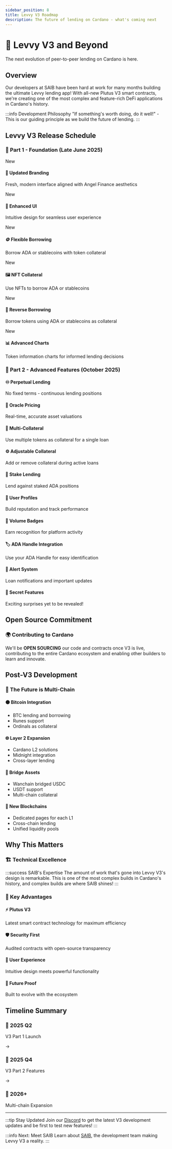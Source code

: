 ```yaml
---
sidebar_position: 8
title: Levvy V3 Roadmap
description: The future of lending on Cardano - what's coming next
---
```


# 💪 Levvy V3 and Beyond

The next evolution of peer-to-peer lending on Cardano is here.

## Overview

Our developers at SAIB have been hard at work for many months building the ultimate Levvy lending app! With all-new Plutus V3 smart contracts, we're creating one of the most complex and feature-rich DeFi applications in Cardano's history.

:::info Development Philosophy
"If something's worth doing, do it well!" - This is our guiding principle as we build the future of lending.
:::

## Levvy V3 Release Schedule

### 🚀 Part 1 - Foundation (Late June 2025)

<div className="v3-features-grid">
  <div className="feature-card v3">
    <div className="feature-badge">New</div>
    <h4>🎨 Updated Branding</h4>
    <p>Fresh, modern interface aligned with Angel Finance aesthetics</p>
  </div>
  
  <div className="feature-card v3">
    <div className="feature-badge">New</div>
    <h4>💎 Enhanced UI</h4>
    <p>Intuitive design for seamless user experience</p>
  </div>
  
  <div className="feature-card v3">
    <div className="feature-badge">New</div>
    <h4>🪙 Flexible Borrowing</h4>
    <p>Borrow ADA or stablecoins with token collateral</p>
  </div>
  
  <div className="feature-card v3">
    <div className="feature-badge">New</div>
    <h4>🖼️ NFT Collateral</h4>
    <p>Use NFTs to borrow ADA or stablecoins</p>
  </div>
  
  <div className="feature-card v3">
    <div className="feature-badge">New</div>
    <h4>🔄 Reverse Borrowing</h4>
    <p>Borrow tokens using ADA or stablecoins as collateral</p>
  </div>
  
  <div className="feature-card v3">
    <div className="feature-badge">New</div>
    <h4>📊 Advanced Charts</h4>
    <p>Token information charts for informed lending decisions</p>
  </div>
</div>

### 🌟 Part 2 - Advanced Features (October 2025)

<div className="v3-advanced-features">
  <div className="advanced-feature">
    <h4>♾️ Perpetual Lending</h4>
    <p>No fixed terms - continuous lending positions</p>
  </div>
  
  <div className="advanced-feature">
    <h4>🔮 Oracle Pricing</h4>
    <p>Real-time, accurate asset valuations</p>
  </div>
  
  <div className="advanced-feature">
    <h4>🔀 Multi-Collateral</h4>
    <p>Use multiple tokens as collateral for a single loan</p>
  </div>
  
  <div className="advanced-feature">
    <h4>⚙️ Adjustable Collateral</h4>
    <p>Add or remove collateral during active loans</p>
  </div>
  
  <div className="advanced-feature">
    <h4>🥩 Stake Lending</h4>
    <p>Lend against staked ADA positions</p>
  </div>
  
  <div className="advanced-feature">
    <h4>👤 User Profiles</h4>
    <p>Build reputation and track performance</p>
  </div>
  
  <div className="advanced-feature">
    <h4>🏅 Volume Badges</h4>
    <p>Earn recognition for platform activity</p>
  </div>
  
  <div className="advanced-feature">
    <h4>🏷️ ADA Handle Integration</h4>
    <p>Use your ADA Handle for easy identification</p>
  </div>
  
  <div className="advanced-feature">
    <h4>🔔 Alert System</h4>
    <p>Loan notifications and important updates</p>
  </div>
  
  <div className="advanced-feature">
    <h4>🎁 Secret Features</h4>
    <p>Exciting surprises yet to be revealed!</p>
  </div>
</div>

## Open Source Commitment

<div className="open-source-banner">
  <h3>🌍 Contributing to Cardano</h3>
  <p>We'll be <strong>OPEN SOURCING</strong> our code and contracts once V3 is live, contributing to the entire Cardano ecosystem and enabling other builders to learn and innovate.</p>
</div>

## Post-V3 Development

### 🔮 The Future is Multi-Chain

<div className="future-features">
  <div className="future-category">
    <h4>🟠 Bitcoin Integration</h4>
    <ul>
      <li>BTC lending and borrowing</li>
      <li>Runes support</li>
      <li>Ordinals as collateral</li>
    </ul>
  </div>
  
  <div className="future-category">
    <h4>🌐 Layer 2 Expansion</h4>
    <ul>
      <li>Cardano L2 solutions</li>
      <li>Midnight integration</li>
      <li>Cross-layer lending</li>
    </ul>
  </div>
  
  <div className="future-category">
    <h4>🌉 Bridge Assets</h4>
    <ul>
      <li>Wanchain bridged USDC</li>
      <li>USDT support</li>
      <li>Multi-chain collateral</li>
    </ul>
  </div>
  
  <div className="future-category">
    <h4>🚀 New Blockchains</h4>
    <ul>
      <li>Dedicated pages for each L1</li>
      <li>Cross-chain lending</li>
      <li>Unified liquidity pools</li>
    </ul>
  </div>
</div>

## Why This Matters

### 🏗️ Technical Excellence

:::success SAIB's Expertise
The amount of work that's gone into Levvy V3's design is remarkable. This is one of the most complex builds in Cardano's history, and complex builds are where SAIB shines!
:::

### 🎯 Key Advantages

<div className="advantages-grid">
  <div className="advantage-card">
    <h4>⚡ Plutus V3</h4>
    <p>Latest smart contract technology for maximum efficiency</p>
  </div>
  
  <div className="advantage-card">
    <h4>🛡️ Security First</h4>
    <p>Audited contracts with open-source transparency</p>
  </div>
  
  <div className="advantage-card">
    <h4>🌟 User Experience</h4>
    <p>Intuitive design meets powerful functionality</p>
  </div>
  
  <div className="advantage-card">
    <h4>🔄 Future Proof</h4>
    <p>Built to evolve with the ecosystem</p>
  </div>
</div>

## Timeline Summary

<div className="timeline-summary">
  <div className="timeline-phase">
    <h3>📅 2025 Q2</h3>
    <p>V3 Part 1 Launch</p>
  </div>
  <div className="timeline-arrow">→</div>
  <div className="timeline-phase">
    <h3>📅 2025 Q4</h3>
    <p>V3 Part 2 Features</p>
  </div>
  <div className="timeline-arrow">→</div>
  <div className="timeline-phase">
    <h3>📅 2026+</h3>
    <p>Multi-chain Expansion</p>
  </div>
</div>

---

:::tip Stay Updated
Join our [Discord](https://discord.gg/angelfinance) to get the latest V3 development updates and be first to test new features!
:::

:::info Next: Meet SAIB
Learn about [SAIB](/docs/angel-paper/team/saib), the development team making Levvy V3 a reality.
:::